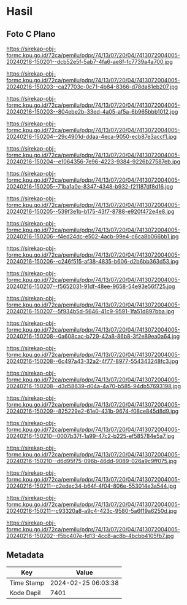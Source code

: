 # Hasil

## Foto C Plano

https://sirekap-obj-formc.kpu.go.id/72ca/pemilu/pdpr/74/13/07/20/04/7413072004005-20240216-150201--dcb52e5f-5ab7-4fa6-ae8f-fc7739a4a700.jpg

https://sirekap-obj-formc.kpu.go.id/72ca/pemilu/pdpr/74/13/07/20/04/7413072004005-20240216-150203--ca27703c-0c71-4b84-8366-d78da81eb207.jpg

https://sirekap-obj-formc.kpu.go.id/72ca/pemilu/pdpr/74/13/07/20/04/7413072004005-20240216-150203--804ebe2b-33ed-4a05-af5a-6b965bbb1012.jpg

https://sirekap-obj-formc.kpu.go.id/72ca/pemilu/pdpr/74/13/07/20/04/7413072004005-20240216-150204--29c4901d-ddaa-4eca-9050-ecb87e3accf1.jpg

https://sirekap-obj-formc.kpu.go.id/72ca/pemilu/pdpr/74/13/07/20/04/7413072004005-20240216-150204--e1064356-7e96-4223-9384-9226b27587eb.jpg

https://sirekap-obj-formc.kpu.go.id/72ca/pemilu/pdpr/74/13/07/20/04/7413072004005-20240216-150205--71ba1a0e-8347-4348-b932-f21187df8d16.jpg

https://sirekap-obj-formc.kpu.go.id/72ca/pemilu/pdpr/74/13/07/20/04/7413072004005-20240216-150205--539f3e1b-b175-43f7-8788-e920f472e4e8.jpg

https://sirekap-obj-formc.kpu.go.id/72ca/pemilu/pdpr/74/13/07/20/04/7413072004005-20240216-150206--f4ed24dc-e502-4acb-99e4-c6ca8b066bb1.jpg

https://sirekap-obj-formc.kpu.go.id/72ca/pemilu/pdpr/74/13/07/20/04/7413072004005-20240216-150206--c246f515-af38-4835-b606-d2b6bb363d53.jpg

https://sirekap-obj-formc.kpu.go.id/72ca/pemilu/pdpr/74/13/07/20/04/7413072004005-20240216-150207--f5652031-91df-48ee-9658-54e93e56f725.jpg

https://sirekap-obj-formc.kpu.go.id/72ca/pemilu/pdpr/74/13/07/20/04/7413072004005-20240216-150207--5f934b5d-5646-41c9-9591-1fa51d897bba.jpg

https://sirekap-obj-formc.kpu.go.id/72ca/pemilu/pdpr/74/13/07/20/04/7413072004005-20240216-150208--0a608cac-b729-42a8-86b8-3f2e89ea0a64.jpg

https://sirekap-obj-formc.kpu.go.id/72ca/pemilu/pdpr/74/13/07/20/04/7413072004005-20240216-150208--6c497a43-32a2-4f77-8977-554343248fc3.jpg

https://sirekap-obj-formc.kpu.go.id/72ca/pemilu/pdpr/74/13/07/20/04/7413072004005-20240216-150208--d3d58639-d04a-4a70-b585-94db57693198.jpg

https://sirekap-obj-formc.kpu.go.id/72ca/pemilu/pdpr/74/13/07/20/04/7413072004005-20240216-150209--825229e2-61e0-431b-9674-f08ce845d8d9.jpg

https://sirekap-obj-formc.kpu.go.id/72ca/pemilu/pdpr/74/13/07/20/04/7413072004005-20240216-150210--0007b37f-1a99-47c2-b225-ef585784e5a7.jpg

https://sirekap-obj-formc.kpu.go.id/72ca/pemilu/pdpr/74/13/07/20/04/7413072004005-20240216-150210--d6d95f75-096b-46dd-9089-026a9c9ff075.jpg

https://sirekap-obj-formc.kpu.go.id/72ca/pemilu/pdpr/74/13/07/20/04/7413072004005-20240216-150211--c2edec34-b64f-4f04-806e-553014e3a544.jpg

https://sirekap-obj-formc.kpu.go.id/72ca/pemilu/pdpr/74/13/07/20/04/7413072004005-20240216-150211--c93320a8-a9c4-423c-9580-5a6f19a6250d.jpg

https://sirekap-obj-formc.kpu.go.id/72ca/pemilu/pdpr/74/13/07/20/04/7413072004005-20240216-150202--f5bc407e-fd13-4cc8-ac8b-4bcbb4105fb7.jpg


## Metadata

| Key        | Value               |
| ---------- | ------------------- |
| Time Stamp | 2024-02-25 06:03:38 |
| Kode Dapil | 7401                |



